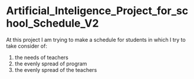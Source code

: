 # Artificial_Inteligence_Project_for_school_Schedule_V2

At this project I am trying to make a schedule for students in which I try to take consider of:
<ol>
<li>the needs of teachers</li>
<li>the evenly spread of program</li>
<li>the evenly spread of the teachers</li>
</ol>
